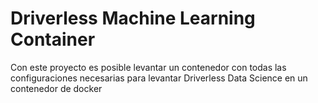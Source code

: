 # Driverless Machine Learning Container
Con este proyecto es posible levantar un contenedor con todas las configuraciones necesarias para 
levantar Driverless Data Science en un contenedor de docker